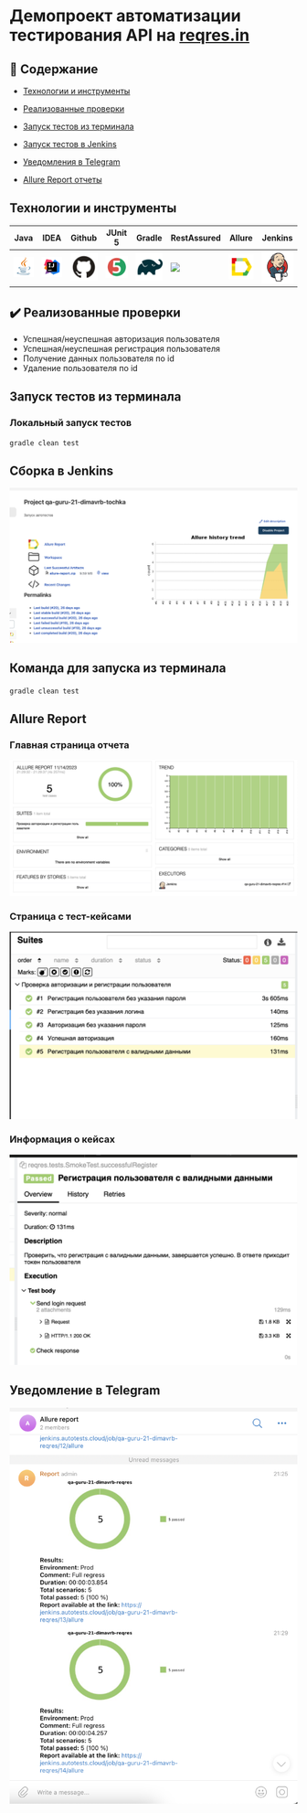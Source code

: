 <h1 >Демопроект автоматизации тестирования API на <a href="https://reqres.in/">reqres.in</a></h1>

## :page_with_curl: Содержание 

* <a href="#tools">Технологии и инструменты</a>

* <a href="#cases">Реализованные проверки</a>

* <a href="#console">Запуск тестов из терминала</a>

* <a href="#jenkins">Запуск тестов в Jenkins</a>

* <a href="#telegram">Уведомления в Telegram</a>

* <a href="#allure">Allure Report отчеты</a>

<a id="tools"></a>
## Технологии и инструменты

| Java  | IDEA | Github | JUnit 5 | Gradle | RestAssured | Allure | Jenkins |
| ----- | ---- | ------ | ------- | ------ | -------- | ------ | ------- |
|[![](https://github.com/dimavrb/tochka/blob/main/media/logo/Java.svg)](java.com) | ![](https://github.com/dimavrb/tochka/blob/main/media/logo/Idea.svg) | ![](https://github.com/dimavrb/tochka/blob/main/media/logo/GitHub.svg) | ![](https://github.com/dimavrb/tochka/blob/main/media/logo/Junit5.svg)  | ![](https://github.com/dimavrb/tochka/blob/main/media/logo/Gradle.svg)  | ![](https://github.com/dimavrb/reqres/blob/main/media/logo/RestAssured.svg)  | ![](https://github.com/dimavrb/tochka/blob/main/media/logo/Allure.svg) | ![](https://github.com/dimavrb/tochka/blob/main/media/logo/Jenkins.svg)  |

<a id="cases"></a>
## :heavy_check_mark: Реализованные проверки

-  Успешная/неуспешная авторизация пользователя 
-  Успешная/неуспешная регистрация пользователя
-  Получение данных пользователя по id
-  Удаление пользователя по id

<a id="console"></a>
##  Запуск тестов из терминала
### Локальный запуск тестов

```
gradle clean test  
```
<a id="jenkins"></a>
## Сборка в Jenkins

![](https://github.com/dimavrb/tochka/blob/main/media/screenshots/Jenkins.png)

## Команда для запуска из терминала
`gradle clean test`

<a id="allure"></a>
## Allure Report 

### Главная страница отчета
![](https://github.com/dimavrb/reqres/blob/main/media/screenshots/AllureMainPage.png)

### Страница с тест-кейсами

![](https://github.com/dimavrb/reqres/blob/main/media/screenshots/ChecksList.png)

### Информация о кейсах

![](https://github.com/dimavrb/reqres/blob/main/media/screenshots/InfoAboutCase.png)


<a id="telegram"></a>
## Уведомление в Telegram

![](https://github.com/dimavrb/reqres/blob/main/media/screenshots/Telegram.png)

